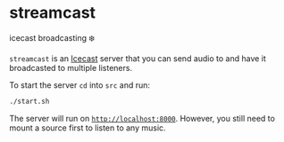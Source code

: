 # streamcast

icecast broadcasting ❄️

`streamcast` is an [Icecast](https://icecast.org) server that you can send audio to and have it broadcasted to multiple listeners.

To start the server `cd` into `src` and run:

```sh
./start.sh
```

The server will run on [`http://localhost:8000`](http://localhost:8000).
However, you still need to mount a source first to listen to any music.
